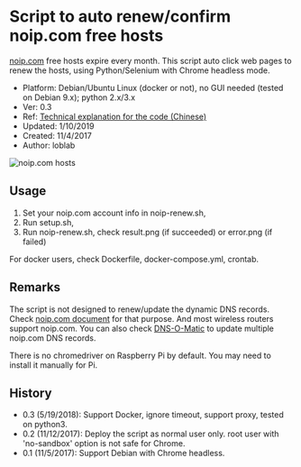 # Script to auto renew/confirm noip.com free hosts

[noip.com](https://www.noip.com/) free hosts expire every month.
This script auto click web pages to renew the hosts,
using Python/Selenium with Chrome headless mode.

- Platform: Debian/Ubuntu Linux (docker or not), no GUI needed (tested on Debian 9.x); python 2.x/3.x
- Ver: 0.3
- Ref: [Technical explanation for the code (Chinese)](http://www.jianshu.com/p/3c8196175147)
- Updated: 1/10/2019
- Created: 11/4/2017
- Author: loblab

![noip.com hosts](https://raw.githubusercontent.com/loblab/noip-renew/master/screenshot.png)

## Usage

1. Set your noip.com account info in noip-renew.sh,
2. Run setup.sh,
3. Run noip-renew.sh, check result.png (if succeeded) or error.png (if failed)

For docker users, check Dockerfile, docker-compose.yml, crontab.

## Remarks

The script is not designed to renew/update the dynamic DNS records.
Check [noip.com document](https://www.noip.com/integrate) for that purpose.
And most wireless routers support noip.com.
You can also check [DNS-O-Matic](https://dnsomatic.com/) to update multiple noip.com DNS records.

There is no chromedriver on Raspberry Pi by default. You may need to install it manually for Pi.

## History

- 0.3 (5/19/2018): Support Docker, ignore timeout, support proxy, tested on python3.
- 0.2 (11/12/2017): Deploy the script as normal user only. root user with 'no-sandbox' option is not safe for Chrome.
- 0.1 (11/5/2017): Support Debian with Chrome headless.
